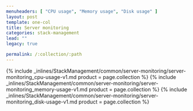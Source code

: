 ```yaml
---
menuheaders: [ "CPU usage", "Memory usage", "Disk usage" ]
layout: post
template: one-col
title: Server monitoring
categories: stack-management
lead: ""
legacy: true

permalink: /:collection/:path
---
```





<a href="#cpu-usage"></a>{% include _inlines/StackManagement/common/server-monitoring/server-monitoring_cpu-usage-v1.md  product = page.collection %}
<a href="#memory-usage"></a>{% include _inlines/StackManagement/common/server-monitoring/server-monitoring_memory-usage-v1.md  product = page.collection %}
<a href="#disk-usage"></a>{% include _inlines/StackManagement/common/server-monitoring/server-monitoring_disk-usage-v1.md  product = page.collection %}